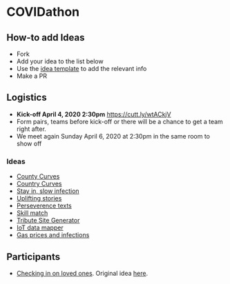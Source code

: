 # COVIDathon

## How-to add Ideas
- Fork
- Add your idea to the list below
- Use the [idea template](IdeaTemplate.md) to add the relevant info
- Make a PR

## Logistics

- **Kick-off April 4, 2020 2:30pm** https://cutt.ly/wtACkjV
- Form pairs, teams before kick-off or there will be a chance to get a team right after.
- We meet again Sunday April 6, 2020 at 2:30pm in the same room to show off



### Ideas
- [County Curves](CountyCurves.md)
- [Country Curves](CountryCurves.md)
- [Stay in, slow infection](StayInLivesSaved.md)
- [Uplifting stories](UpStories.md)
- [Perseverence texts](UpQuotes.md)
- [Skill match](SkillsMatch.md)
- [Tribute Site Generator](Tribute.md)
- [IoT data mapper](CreepyThermo.md)
- [Gas prices and infections](ThePumpAndTheVirus.md)

## Participants
- [Checking in on loved ones](https://github.com/youokay/api). Original idea [here](YouOkay.md).
